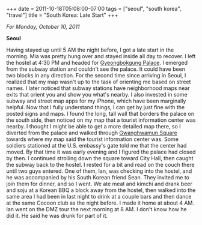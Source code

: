 +++
date = 2011-10-18T05:08:00-07:00
tags = ["seoul", "south korea", "travel"]
title = "South Korea: Late Start"
+++

*For Monday, October 10, 2011*

**Seoul**

Having stayed up until 5 AM the night before, I got a late start in the morning. Mia was pretty hung over and stayed inside all day to recover. I left the hostel at 4:30 PM and headed for [Gyeongbokgung Palace](https://www.google.com/search?q=gyeongbokgung). I emerged from the subway station and couldn't see the palace. It could have been two blocks in any direction. For the second time since arriving in Seoul, I realized that my map wasn't up to the task of orienting me based on street names. I later noticed that subway stations have neighborhood maps near exits that orient you and show you what's nearby. I also invested in some subway and street map apps for my iPhone, which have been marginally helpful. Now that I fully understand things, I can get by just fine with the posted signs and maps. I found the long, tall wall that borders the palace on the south side, then noticed on my map that a tourist information center was nearby. I thought I might be able to get a more detailed map there, so I diverted from the palace and walked through [Gwanghwamun Square](https://www.google.com/search?q=gwanghwamun+square) towards where my map said the tourist information center was. Some soldiers stationed at the U.S. embassy's gate told me that the center had moved. By that time it was early evening and I figured the palace had closed by then. I continued strolling down the square toward City Hall, then caught the subway back to the hostel. I rested for a bit and read on the couch there until two guys entered. One of them, Ian, was checking into the hostel, and he was accompanied by his South Korean friend Sean. They invited me to join them for dinner, and so I went. We ate meat and kimchi and drank beer and soju at a Korean BBQ a block away from the hostel, then walked into the same area I had been in last night to drink at a couple bars and then dance at the same Cocoon club as the night before. I made it home at about 4 AM. Ian went on the DMZ tour the next morning at 8 AM. I don't know how he did it. He said he was drunk for part of it.
